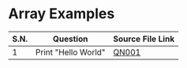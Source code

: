 # Array Examples

| S.N. | Question            | Source File Link |
| ---- | ------------------- | ---------------- |
| 1    | Print "Hello World" | [QN001](QN001.c) |

